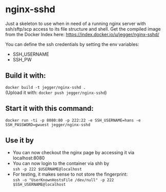 nginx-sshd
=================

Just a skeleton to use when in need of a running nginx server with ssh/sftp/scp access to its file structure and shell.
Get the compiled image from the Docker Index here: https://index.docker.io/u/jegger/nginx-sshd/

You can define the ssh credentials by setting the env variables:
- SSH_USERNAME
- SSH_PW

Build it with:
-------------
`docker build -t jegger/nginx-sshd .`  
(Upload it with: `docker push jegger/nginx-sshd`)

Start it with this command:
---------------------------
`docker run -ti -p 8080:80 -p 222:22 -e SSH_USERNAME=hans -e SSH_PASSWORD=gwuest jegger/nginx-sshd`

Use it by
----------
- You can now checkout the nginx page by accessing it via localhost:8080  
- You can now login to the container via shh by  
`ssh -p 222 $USERNAME@localhost`
- For testing, it makes sense to not store the fingerprint:  
`ssh -o "UserKnownHostsFile /dev/null" -p 222 $SSH_USERNAME@localhost`